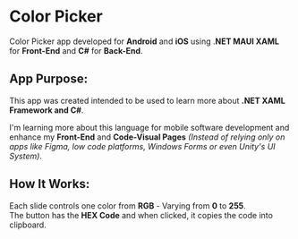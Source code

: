 # Color Picker
Color Picker app developed for **Android** and **iOS** using .**NET MAUI XAML** for **Front-End** and **C#** for **Back-End**.


## App Purpose:
This app was created intended to be used to learn more about **.NET XAML Framework and C#**.

I'm learning more about this language for mobile software development and enhance my **Front-End** and **Code-Visual Pages** *(Instead of relying only on apps like Figma, low code platforms, Windows Forms or even Unity's UI System)*.

## How It Works:
Each slide controls one color from **RGB** - Varying from **0** to **255**.<br>
The button has the **HEX Code** and when clicked, it copies the code into clipboard.
